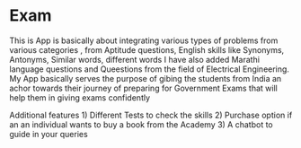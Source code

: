 # Exam
This is App is basically about integrating various types of problems from various categories , from Aptitude questions, English skills like Synonyms, Antonyms, Similar words, different words
I have also added Marathi language questions and Queestions from the field of Electrical Engineering. My App basically serves the purpose of gibing the students from India an achor towards 
their journey of preparing for Government Exams that will help them in giving exams confidently 

Additional features 1) Different Tests to check the skills 2) Purchase option if an an individual wants to buy a book from the Academy 3) A chatbot to guide in your queries
